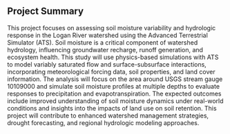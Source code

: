## Project Summary

This project focuses on assessing soil moisture variability and hydrologic response in the Logan River watershed using the Advanced Terrestrial Simulator (ATS). Soil moisture is a critical component of watershed hydrology, influencing groundwater recharge, runoff generation, and ecosystem health. This study will use physics-based simulations with ATS to model variably saturated flow and surface-subsurface interactions, incorporating meteorological forcing data, soil properties, and land cover information. The analysis will focus on the area around USGS stream gauge 10109000 and simulate soil moisture profiles at multiple depths to evaluate responses to precipitation and evapotranspiration. The expected outcomes include improved understanding of soil moisture dynamics under real-world conditions and insights into the impacts of land use on soil retention. This project will contribute to enhanced watershed management strategies, drought forecasting, and regional hydrologic modeling approaches.
